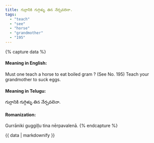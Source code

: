 ```yaml
---
title: గుర్రానికి గుగ్గిళ్ళు తిన నేర్పవలెనా.
tags:
  - "teach"
  - "see"
  - "horse"
  - "grandmother"
  - "195"
---
```


{% capture data %}
#### Meaning in English:
Must one teach a horse to eat boiled gram ?
(See No. 195)
Teach your grandmother to suck eggs.

#### Meaning in Telugu:
గుర్రానికి గుగ్గిళ్ళు తిన నేర్పవలెనా.

#### Romanization:
Gurrāniki guggiḷḷu tina nērpavalenā.
{% endcapture %}

{{ data | markdownify }}

